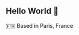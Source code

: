 ## Hello World 🕺

🇫🇷 Based in Paris, France
<!--
**filoupegase/filoupegase** is a ✨ _special_ ✨ repository because its `README.md` (this file) appears on your GitHub profile.
Here are some ideas to get youstarted:
- 🔭 I’m currently working on ...
- 🌱 I’m currently learning ...
- 👯 I’m looking to collaborate on ...
- 🤔 I’m looking for help with ...
- 💬 Ask me about ...
- 📫 How to reach me: ...

- 😄 Pronouns: ...
- ⚡ Fun fact: ...

-->
